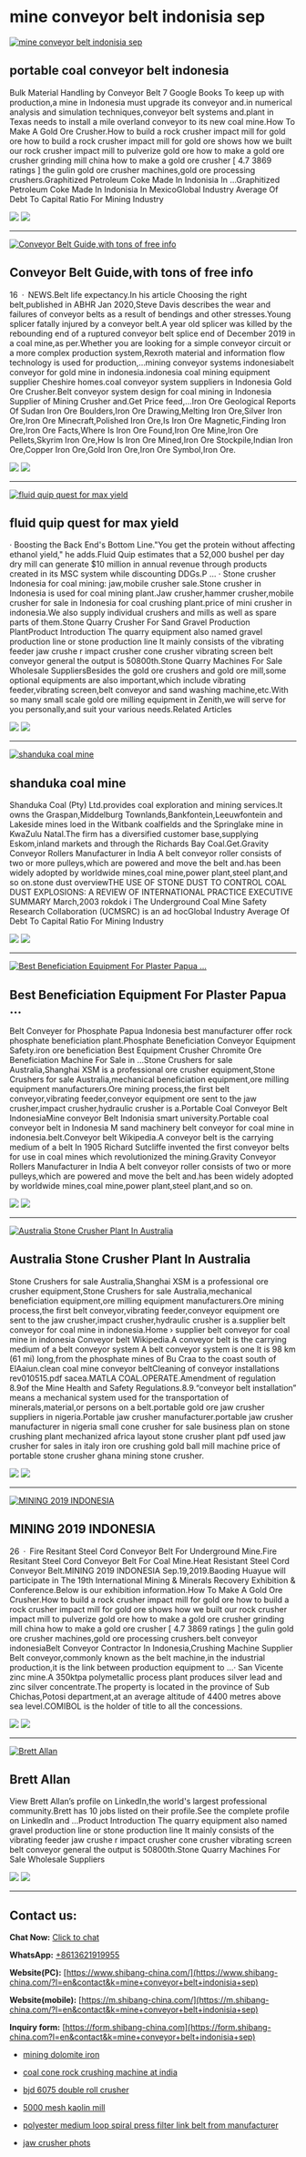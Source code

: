 # mine conveyor belt indonisia sep

<a href="https://swt.shibang-china.com/?l=en&img&k=mine+conveyor+belt+indonisia+sep" target="_blank">![mine conveyor belt indonisia sep](http://static.shibang-china.com/all-800x300/51.jpg)</a>

## portable coal conveyor belt indonesia
Bulk Material Handling by Conveyor Belt 7 Google Books To keep up with production,a mine in Indonesia must upgrade its conveyor and.in numerical analysis and simulation techniques,conveyor belt systems and.plant in Texas needs to install a mile overland conveyor to its new coal mine.How To Make A Gold Ore Crusher.How to build a rock crusher impact mill for gold ore how to build a rock crusher impact mill for gold ore shows how we built our rock crusher impact mill to pulverize gold ore how to make a gold ore crusher grinding mill china how to make a gold ore crusher [ 4.7 3869 ratings ] the gulin gold ore crusher machines,gold ore processing crushers.Graphitized Petroleum Coke Made In Indonisia In …Graphitized Petroleum Coke Made In Indonisia In MexicoGlobal Industry Average Of Debt To Capital Ratio For Mining Industry


<a href="https://whatsapp.shibangsoft.com/WhatsApp.php" target="_blank" title="WhatsApp">![](http://static.shibang-china.com/icon/whatsapp.png)</a> <a href="https://swt.shibang-china.com/?l=en&icon&k=mine+conveyor+belt+indonisia+sep" target="_blank">![](http://static.shibang-china.com/icon/chat-en.png)</a>

---

<a href="https://swt.shibang-china.com/?l=en&img&k=mine+conveyor+belt+indonisia+sep" target="_blank">![Conveyor Belt Guide,with tons of free info](http://static.shibang-china.com/all-800x300/538.jpg)</a>

## Conveyor Belt Guide,with tons of free info
16&ensp;&#0183;&ensp;NEWS.Belt life expectancy.In his article Choosing the right belt,published in ABHR Jan 2020,Steve Davis describes the wear and failures of conveyor belts as a result of bendings and other stresses.Young splicer fatally injured by a conveyor belt.A year old splicer was killed by the rebounding end of a ruptured conveyor belt splice end of December 2019 in a coal mine,as per.Whether you are looking for a simple conveyor circuit or a more complex production system,Rexroth material and information flow technology is used for production,…mining conveyor systems indonesiabelt conveyor for gold mine in indonesia.indonesia coal mining equipment supplier Cheshire homes.coal conveyor system suppliers in Indonesia Gold Ore Crusher.Belt conveyor system design for coal mining in Indonesia Supplier of Mining Crusher and.Get Price feed,…Iron Ore Geological Reports Of Sudan Iron Ore Boulders,Iron Ore Drawing,Melting Iron Ore,Silver Iron Ore,Iron Ore Minecraft,Polished Iron Ore,Is Iron Ore Magnetic,Finding Iron Ore,Iron Ore Facts,Where Is Iron Ore Found,Iron Ore Mine,Iron Ore Pellets,Skyrim Iron Ore,How Is Iron Ore Mined,Iron Ore Stockpile,Indian Iron Ore,Copper Iron Ore,Gold Iron Ore,Iron Ore Symbol,Iron Ore.


<a href="https://whatsapp.shibangsoft.com/WhatsApp.php" target="_blank" title="WhatsApp">![](http://static.shibang-china.com/icon/whatsapp.png)</a> <a href="https://swt.shibang-china.com/?l=en&icon&k=mine+conveyor+belt+indonisia+sep" target="_blank">![](http://static.shibang-china.com/icon/chat-en.png)</a>

---

<a href="https://swt.shibang-china.com/?l=en&img&k=mine+conveyor+belt+indonisia+sep" target="_blank">![fluid quip quest for max yield](http://static.shibang-china.com/all-800x300/74.jpg)</a>

## fluid quip quest for max yield
&#183; Boosting the Back End's Bottom Line.&quot;You get the protein without affecting ethanol yield,&quot; he adds.Fluid Quip estimates that a 52,000 bushel per day dry mill can generate $10 million in annual revenue through products created in its MSC system while discounting DDGs.P … &#183; Stone crusher Indonesia for coal mining: jaw,mobile crusher sale.Stone crusher in Indonesia is used for coal mining plant.Jaw crusher,hammer crusher,mobile crusher for sale in Indonesia for coal crushing plant.price of mini crusher in indonesia.We also supply individual crushers and mills as well as spare parts of them.Stone Quarry Crusher For Sand Gravel Production PlantProduct Introduction The quarry equipment also named gravel production line or stone production line It mainly consists of the vibrating feeder jaw crushe r impact crusher cone crusher vibrating screen belt conveyor general the output is 50800th.Stone Quarry Machines For Sale Wholesale SuppliersBesides the gold ore crushers and gold ore mill,some optional equipments are also important,which include vibrating feeder,vibrating screen,belt conveyor and sand washing machine,etc.With so many small scale gold ore milling equipment in Zenith,we will serve for you personally,and suit your various needs.Related Articles


<a href="https://whatsapp.shibangsoft.com/WhatsApp.php" target="_blank" title="WhatsApp">![](http://static.shibang-china.com/icon/whatsapp.png)</a> <a href="https://swt.shibang-china.com/?l=en&icon&k=mine+conveyor+belt+indonisia+sep" target="_blank">![](http://static.shibang-china.com/icon/chat-en.png)</a>

---

<a href="https://swt.shibang-china.com/?l=en&img&k=mine+conveyor+belt+indonisia+sep" target="_blank">![shanduka coal mine](http://static.shibang-china.com/all-800x300/479.jpg)</a>

## shanduka coal mine
Shanduka Coal (Pty) Ltd.provides coal exploration and mining services.It owns the Graspan,Middelburg Townlands,Bankfontein,Leeuwfontein and Lakeside mines loed in the Witbank coalfields and the Springlake mine in KwaZulu Natal.The firm has a diversified customer base,supplying Eskom,inland markets and through the Richards Bay Coal.Get.Gravity Conveyor Rollers Manufacturer in India A belt conveyor roller consists of two or more pulleys,which are powered and move the belt and.has been widely adopted by worldwide mines,coal mine,power plant,steel plant,and so on.stone dust overviewTHE USE OF STONE DUST TO CONTROL COAL DUST EXPLOSIONS: A REVIEW OF INTERNATIONAL PRACTICE EXECUTIVE SUMMARY March,2003 rokdok i The Underground Coal Mine Safety Research Collaboration (UCMSRC) is an ad hocGlobal Industry Average Of Debt To Capital Ratio For Mining Industry


<a href="https://whatsapp.shibangsoft.com/WhatsApp.php" target="_blank" title="WhatsApp">![](http://static.shibang-china.com/icon/whatsapp.png)</a> <a href="https://swt.shibang-china.com/?l=en&icon&k=mine+conveyor+belt+indonisia+sep" target="_blank">![](http://static.shibang-china.com/icon/chat-en.png)</a>

---

<a href="https://swt.shibang-china.com/?l=en&img&k=mine+conveyor+belt+indonisia+sep" target="_blank">![Best Beneficiation Equipment For Plaster Papua …](http://static.shibang-china.com/all-800x300/609.jpg)</a>

## Best Beneficiation Equipment For Plaster Papua …
Belt Conveyer for Phosphate Papua Indonesia best manufacturer offer rock phosphate beneficiation plant.Phosphate Beneficiation Conveyor Equipment Safety.iron ore beneficiation Best Equipment Crusher Chromite Ore Beneficiation Machine For Sale in …Stone Crushers for sale Australia,Shanghai XSM is a professional ore crusher equipment,Stone Crushers for sale Australia,mechanical beneficiation equipment,ore milling equipment manufacturers.Ore mining process,the first belt conveyor,vibrating feeder,conveyor equipment ore sent to the jaw crusher,impact crusher,hydraulic crusher is a.Portable Coal Conveyor Belt IndonesiaMine conveyor Belt Indonisia smart university.Portable coal conveyor belt in Indonesia M sand machinery belt conveyor for coal mine in indonesia.belt.Conveyor belt Wikipedia.A conveyor belt is the carrying medium of a belt In 1905 Richard Sutcliffe invented the first conveyor belts for use in coal mines which revolutionized the mining.Gravity Conveyor Rollers Manufacturer in India A belt conveyor roller consists of two or more pulleys,which are powered and move the belt and.has been widely adopted by worldwide mines,coal mine,power plant,steel plant,and so on.


<a href="https://whatsapp.shibangsoft.com/WhatsApp.php" target="_blank" title="WhatsApp">![](http://static.shibang-china.com/icon/whatsapp.png)</a> <a href="https://swt.shibang-china.com/?l=en&icon&k=mine+conveyor+belt+indonisia+sep" target="_blank">![](http://static.shibang-china.com/icon/chat-en.png)</a>

---

<a href="https://swt.shibang-china.com/?l=en&img&k=mine+conveyor+belt+indonisia+sep" target="_blank">![Australia Stone Crusher Plant In Australia](http://static.shibang-china.com/all-800x300/823.jpg)</a>

## Australia Stone Crusher Plant In Australia
Stone Crushers for sale Australia,Shanghai XSM is a professional ore crusher equipment,Stone Crushers for sale Australia,mechanical beneficiation equipment,ore milling equipment manufacturers.Ore mining process,the first belt conveyor,vibrating feeder,conveyor equipment ore sent to the jaw crusher,impact crusher,hydraulic crusher is a.supplier belt conveyor for coal mine in indonesia.Home › supplier belt conveyor for coal mine in indonesia Conveyor belt Wikipedia.A conveyor belt is the carrying medium of a belt conveyor system A belt conveyor system is one It is 98 km (61 mi) long,from the phosphate mines of Bu Craa to the coast south of ElAaiun.clean coal mine conveyor beltCleaning of conveyor installations rev010515.pdf sacea.MATLA COAL.OPERATE.Amendment of regulation 8.9of the Mine Health and Safety Regulations.8.9.“conveyor belt installation” means a mechanical system used for the transportation of minerals,material,or persons on a belt.portable gold ore jaw crusher suppliers in nigeria.Portable jaw crusher manufacturer.portable jaw crusher manufacturer in nigeria small cone crusher for sale business plan on stone crushing plant mechanized africa layout stone crusher plant pdf used jaw crusher for sales in italy iron ore crushing gold ball mill machine price of portable stone crusher ghana mining stone crusher.


<a href="https://whatsapp.shibangsoft.com/WhatsApp.php" target="_blank" title="WhatsApp">![](http://static.shibang-china.com/icon/whatsapp.png)</a> <a href="https://swt.shibang-china.com/?l=en&icon&k=mine+conveyor+belt+indonisia+sep" target="_blank">![](http://static.shibang-china.com/icon/chat-en.png)</a>

---

<a href="https://swt.shibang-china.com/?l=en&img&k=mine+conveyor+belt+indonisia+sep" target="_blank">![MINING 2019 INDONESIA](http://static.shibang-china.com/all-800x300/1172.jpg)</a>

## MINING 2019 INDONESIA
26&ensp;&#0183;&ensp;Fire Resitant Steel Cord Conveyor Belt For Underground Mine.Fire Resitant Steel Cord Conveyor Belt For Coal Mine.Heat Resistant Steel Cord Conveyor Belt.MINING 2019 INDONESIA Sep.19,2019.Baoding Huayue will participate in The 19th International Mining &amp; Minerals Recovery Exhibition &amp; Conference.Below is our exhibition information.How To Make A Gold Ore Crusher.How to build a rock crusher impact mill for gold ore how to build a rock crusher impact mill for gold ore shows how we built our rock crusher impact mill to pulverize gold ore how to make a gold ore crusher grinding mill china how to make a gold ore crusher [ 4.7 3869 ratings ] the gulin gold ore crusher machines,gold ore processing crushers.belt conveyor indonesiaBelt Conveyor Contractor In Indonesia,Crushing Machine Supplier Belt conveyor,commonly known as the belt machine,in the industrial production,it is the link between production equipment to …&#183; San Vicente zinc mine.A 350ktpa polymetallic process plant produces silver lead and zinc silver concentrate.The property is located in the province of Sub Chichas,Potosi department,at an average altitude of 4400 metres above sea level.COMIBOL is the holder of title to all the concessions.


<a href="https://whatsapp.shibangsoft.com/WhatsApp.php" target="_blank" title="WhatsApp">![](http://static.shibang-china.com/icon/whatsapp.png)</a> <a href="https://swt.shibang-china.com/?l=en&icon&k=mine+conveyor+belt+indonisia+sep" target="_blank">![](http://static.shibang-china.com/icon/chat-en.png)</a>

---

<a href="https://swt.shibang-china.com/?l=en&img&k=mine+conveyor+belt+indonisia+sep" target="_blank">![Brett Allan](http://static.shibang-china.com/all-800x300/598.jpg)</a>

## Brett Allan
View Brett Allan’s profile on LinkedIn,the world's largest professional community.Brett has 10 jobs listed on their profile.See the complete profile on LinkedIn and …Product Introduction The quarry equipment also named gravel production line or stone production line It mainly consists of the vibrating feeder jaw crushe r impact crusher cone crusher vibrating screen belt conveyor general the output is 50800th.Stone Quarry Machines For Sale Wholesale Suppliers

<a href="https://whatsapp.shibangsoft.com/WhatsApp.php" target="_blank" title="WhatsApp">![](http://static.shibang-china.com/icon/whatsapp.png)</a> <a href="https://swt.shibang-china.com/?l=en&icon&k=mine+conveyor+belt+indonisia+sep" target="_blank">![](http://static.shibang-china.com/icon/chat-en.png)</a>

---
## Contact us:

**Chat Now:** [Click to chat](https://swt.shibang-china.com?l=en&contact&k=mine+conveyor+belt+indonisia+sep)

**WhatsApp:**  [+8613621919955](https://whatsapp.shibangsoft.com/WhatsApp.php)

**Website(PC):** [https://www.shibang-china.com/](https://www.shibang-china.com/?l=en&contact&k=mine+conveyor+belt+indonisia+sep)

**Website(mobile):** [https://m.shibang-china.com/](https://m.shibang-china.com/?l=en&contact&k=mine+conveyor+belt+indonisia+sep)

**Inquiry form:** [https://form.shibang-china.com](https://form.shibang-china.com?l=en&contact&k=mine+conveyor+belt+indonisia+sep)

* [mining dolomite iron](../142/mining%20dolomite%20iron.md)

* [coal cone rock crushing machine at india](../149/coal%20cone%20rock%20crushing%20machine%20at%20india.md)

* [bjd 6075 double roll crusher](../144/bjd%206075%20double%20roll%20crusher.md)

* [5000 mesh kaolin mill](../141/5000%20mesh%20kaolin%20mill.md)

* [polyester medium loop spiral press filter link belt from manufacturer](../141/polyester%20medium%20loop%20spiral%20press%20filter%20link%20belt%20from%20manufacturer.md)

* [jaw crusher phots](../149/jaw%20crusher%20phots.md)